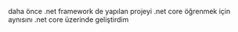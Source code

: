 daha önce .net framework de yapılan projeyi .net core öğrenmek için aynısını .net core üzerinde geliştirdim
